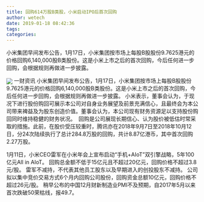 ```yaml
---
title: 回购614万股B类股，小米启动IPO后首次回购
author: wetech
date: 2019-01-18 08:42:36
tags: 
categories: 
---
```

小米集团早间发布公告，1月17日，小米集团按市场上每股B股股份9.7625港元的价格回购6,140,000股B类股份。这是小米上市之后的首次回购，今后任何进一步回购，会根据规则再做进一步披露。
<!-- more -->
<img align="center" border="0" src="https://imgcdn.yicai.com/uppics/images/2019/01/43534a59c1c384f91783d2f9ff90c640.jpg" />
一财资讯
小米集团早间发布公告，1月17日，小米集团按市场上每股B股股份9.7625港元的价格回购6,140,000股B类股份。这是小米上市之后的首次回购，今后任何进一步回购，会根据规则再做进一步披露。
小米表示，董事会认为，于现况下进行股份购回可展示本公司对自身业务展望及前景充满信心，且最终会为本公司带来裨益及为股东创造价值。董事会认为，本公司现有财务资源足以支持股份购回同时维持稳健的财务状况。 
回购是公司展现长期信心、认为股价被低估时常采取的措施。此前，在股价受压较重时，腾讯亦在2018年9月7日至2018年10月12日，分24次陆续执行了总计284.8万股的回购，共计8.87亿港币，其中首次回购2.27万股。
 
 
1月11日，小米CEO雷军在小米年会上宣布启动“手机+AIoT”双引擎战略，5年100亿元All in AIoT。
回购总金额不低于15亿元且不超过20亿元，回购价格不超过3.8元/股。
雷军不减持，不代表其他员工股东以及早期进入的创投股东不减持。
公司拟以集中竞价交易方式6个月内回购公司股份，回购资金总额10亿元，回购价格不超过26元/股。
稍早公布的中国12月财新制造业PMI不及预期，自2017年5月以来首次跌破50荣枯线，报49.7。
